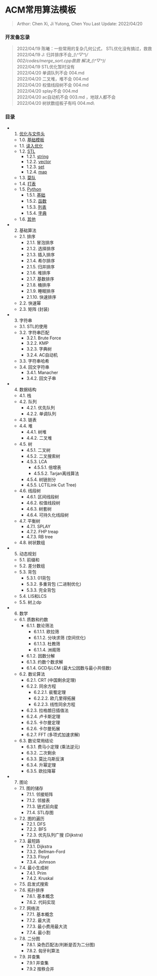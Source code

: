 # ACM常用算法模板
> Arthor: Chen Xi, Ji Yutong, Chen You
> Last Update: 2022/04/20

### 开发备忘录

> 2022/04/19 陈曦：一些常用的复杂几何公式，
> STL优化没有搞过，救救\
> 2022/04/19 J: 归并排序不会\_(\\*^▽^*)_/\
> 002/codes/merge_sort.cpp救救  解决\_(\\*^▽^*)_/\
> 2022/04/19 STL优化暂时没有\
> 2022/04/20 单调队列不会 004.md\
> 2022/04/20 二叉堆，堆不会 004.md\
> 2022/04/20 权值线段树不会 004.md\
> 2022/04/20 splay不会 004.md\
> 2022/04/20 ac自动机不会 003.md ，地球人都不会\
> 2022/04/20 树状数组板子有吗 004.md\
### 目录

<!-- Index Start -->

+ 1. [优化与文件头]()
    - 1.0. [基础模板](./chapters/001/001.md###&#160;1.0.&#160;基础模板)
    - 1.1. [读入优化](./chapters/001/001.md###1.1.读入优化)
    - 1.2. [STL](./chapters/001/001.md/###1.2.STL)
        * 1.2.1. [string](./chapters/001/001.md####1.2.1string)
        * 1.2.2. [vector]()
        * 1.2.3. [set]()
        * 1.2.4. [map]()
    - 1.3. [莫队]()
    - 1.4. [打表]()
    - 1.5. [Python]()
        * 1.5.1. [基础]()
        * 1.5.2. [函数]()
        * 1.5.3. [列表]()
        * 1.5.4. [字典]()
    - 1.6. [其他]()
+ 2. 基础算法
    - 2.1. 排序
        * 2.1.1. 冒泡排序
        * 2.1.2. 选择排序
        * 2.1.3. 插入排序
        * 2.1.4. 希尔排序
        * 2.1.5. 归并排序
        * 2.1.6. 堆排序
        * 2.1.7. 基数排序
        * 2.1.8. 桶排序
        * 2.1.9. 睡眠排序 
        * 2.1.10. 快速排序
    - 2.2. 快速幂 
    - 2.3. 矩阵 (封装)
+ 3. 字符串
    - 3.1. STL的使用
    - 3.2. 字符串匹配
        * 3.2.1. Brute Force
        * 3.2.2. KMP
        * 3.2.3. 字典树
        * 3.2.4. AC自动机
    - 3.3. 字符串哈希
    - 3.4. 回文字符串
        * 3.4.1. Manacher
        * 3.4.2. 回文子串 
+ 4. 数据结构
    - 4.1. 栈
    - 4.2. 队列
        * 4.2.1. 优先队列
        * 4.2.2. 单调队列
    - 4.3. 链表
    - 4.4. 堆
        * 4.4.1. 树堆
        * 4.4.2. 二叉堆
    - 4.5. 树
        * 4.5.1. 二叉树
        * 4.5.2. 二叉搜索树
        * 4.5.3. LCA
            + 4.5.5.1. 倍增表
            + 4.5.5.2. Tarjan离线算法
        * 4.5.4. 树链剖分
        * 4.5.5. LCT(Link Cut Tree)
    - 4.6. 线段树
        * 4.6.1. 区间线段树
        * 4.6.2. 权值线段树
        * 4.6.3. 树套树
        * 4.6.4. 可持久化线段树
    - 4.7. 平衡树
        * 4.7.1. SPLAY
        * 4.7.2. FHP treap
        * 4.7.3. RB tree   
    - 4.8. 树状数组 
+ 5. 动态规划
    - 5.1. 前缀和
    - 5.2. 差分数组
    - 5.3. 背包
        * 5.3.1. 01背包
        * 5.3.2. 多重背包 (二进制优化)
        * 5.3.3. 完全背包  
    - 5.4. LIS和LCS
    - 5.5. 树上dp
+ 6. 数学
    - 6.1. 质数和约数
        * 6.1.1. 数论筛法
            + 6.1.1.1. 欧拉筛
            + 6.1.1.2. 分块求筛 (空间优化)
            + 6.1.1.3. 杜教筛
            + 6.1.1.4. 洲阁筛
        * 6.1.2. 因数分解
        * 6.1.3. 约数个数求解
        * 6.1.4. GCD与LCM (最大公因数与最小共倍数)
    - 6.2. 数论算法
        * 6.2.1. CRT (中国剩余定理)
        * 6.2.2. 同余方程
            + 6.2.2.1. 裴蜀定理
            + 6.2.2.2. 欧几里得拓展
            + 6.2.2.3. 线性同余方程
        * 6.2.3. 拉格朗日插值法
        * 6.2.4. 卢卡斯定理
        * 6.2.5. 卡尔曼定理
        * 6.2.6. 卡尔曼拓展
        * 6.2.7. FFT (多项式加速求解)
    - 6.3. 数论常用结论
        * 6.3.1. 费马小定理 (乘法逆元)
        * 6.3.2. 二次剩余
        * 6.3.3. 莫比乌斯反演
        * 6.3.4. 升幂定理 
        * 6.3.5. 欧拉降幂
+  7. 图论
    - 7.1. 图的储存
        * 7.1.1. 邻接矩阵
        * 7.1.2. 邻接表
        * 7.1.3. 链式前向星
        * 7.1.4. STL存图
    - 7.2. 图的遍历
        * 7.2.1. DFS
        * 7.2.2. BFS
        * 7.2.3. 优先队列广搜 (Dijkstra)
    - 7.3. 最短路
        * 7.3.1. Dijkstra
        * 7.3.2. Bellman-Ford
        * 7.3.3. Floyd
        * 7.3.4. Johnson
    - 7.4. 最小生成树
        * 7.4.1. Prim
        * 7.4.2. Kruskal
    - 7.5. 启发式搜索
    - 7.6. 拓扑排序
        * 7.6.1. 基本概念
        * 7.6.2. 代码实现
    - 7.7. 网络流
        * 7.7.1. 基本概念
        * 7.7.2. 最大流
        * 7.7.3. 最小费用最大流
        * 7.7.4. 最小割
    - 7.8. 二分图
        * 7.8.1. 染色匹配法(判断是否为二分图)
        * 7.8.2. 匈牙利算法
    - 7.9. 并查集
        * 7.9.1 并查集
        * 7.9.2 按秩合并

<!-- Index End -->
